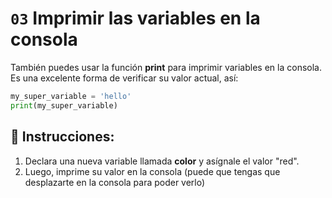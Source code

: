 # `03` Imprimir las variables en la consola

También puedes usar la función **print** para imprimir variables en la consola. Es una excelente forma de verificar su valor actual, así:
```py
my_super_variable = 'hello'
print(my_super_variable)
```

## 📝 Instrucciones:

1. Declara una nueva variable llamada **color** y asígnale el valor "red".
2. Luego, imprime su valor en la consola (puede que tengas que desplazarte en la consola para poder verlo)
